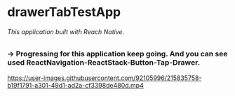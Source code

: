 # drawerTabTestApp
###### This application built with Reach Native.
### -> Progressing for this application keep going. And you can see used ReactNavigation-ReactStack-Button-Tap-Drawer.


https://user-images.githubusercontent.com/92105996/215835758-b19f1791-a301-49d1-ad2a-cf3398de480d.mp4

